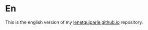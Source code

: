 # En
This is the english version of my [lenetquiparle.github.io](https://github.com/LeNetQuiParle/lenetquiparle.github.io) repository.
